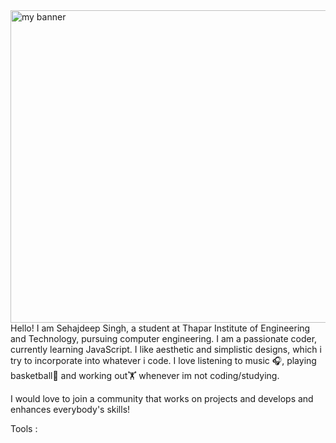 <img src="https://github.com/GH3DORA/GH3DORA/assets/147273921/8e016da1-b4e3-4c13-b698-f51f98dacdcc" alt="my banner" height=500px width=1280px>
Hello! I am Sehajdeep Singh, a student at Thapar Institute of Engineering and Technology, pursuing computer engineering.
I am a passionate coder, currently learning JavaScript. I like aesthetic and simplistic designs, which i try to incorporate into whatever i code.
I love listening to music 🎧, playing basketball🏀 and working out🏋 whenever im not coding/studying.

I would love to join a community that works on projects and develops and enhances everybody's skills!

Tools :


<!--
**GH3DORA/GH3DORA** is a ✨ _special_ ✨ repository because its `README.md` (this file) appears on your GitHub profile.

Here are some ideas to get you started:

- 🔭 I’m currently working on ...
- 🌱 I’m currently learning ...
- 👯 I’m looking to collaborate on ...
- 🤔 I’m looking for help with ...
- 💬 Ask me about ...
- 📫 How to reach me: ...
- 😄 Pronouns: ...
- ⚡ Fun fact: ...
-->
